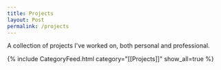 ```yaml
---
title: Projects
layout: Post
permalink: /projects
---
```


A collection of projects I've worked on, both personal and professional. 

{% include CategoryFeed.html category="[[Projects]]" show_all=true %} 